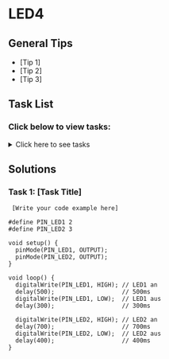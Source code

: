 # LED4 

## General Tips
- [Tip 1]
- [Tip 2]
- [Tip 3]

## Task List
### Click below to view tasks:
<details>
  <summary>Click here to see tasks</summary>
  - [Lassen Sie die zwei LEDs mit unterschiedlichen An- und Auszeiten blinken.]
  
</details>

## Solutions

### Task 1: [Task Title]
```Arduino
 [Write your code example here]

#define PIN_LED1 2
#define PIN_LED2 3

void setup() {
  pinMode(PIN_LED1, OUTPUT);
  pinMode(PIN_LED2, OUTPUT);
}

void loop() {
  digitalWrite(PIN_LED1, HIGH); // LED1 an
  delay(500);                   // 500ms
  digitalWrite(PIN_LED1, LOW);  // LED1 aus
  delay(300);                   // 300ms
  
  digitalWrite(PIN_LED2, HIGH); // LED2 an
  delay(700);                   // 700ms
  digitalWrite(PIN_LED2, LOW);  // LED2 aus
  delay(400);                   // 400ms
}